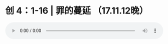 # 创 4：1-16 | 罪的蔓延 （17.11.12晚）

<audio style="width: 100%;" preload="false" controls controlslist="nodownload"><source src="//file.simai.life/audio/mp3/old/15084.mp3" type="audio/mpeg">Your browser does not support the audio element.</audio>



